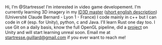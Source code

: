 Hi, I’m @Startresse!
I’m interested in video game developement.
I’m currently learning 3D imagery in my [ID3D master](http://master-info.univ-lyon1.fr/ID3D/) ([short english description](http://offre-de-formations.univ-lyon1.fr/parcours-144/image-developpement-et-technologie-3d.html#)) (Université Claude Bernard - Lyon 1 - France)
I code mainly in c++ but I can code in c# (esp. for Unity), python, c and Java. I'll learn Rust one day too.
I use Git on a daily basis, know the full OpenGL pipeline, did a [project](https://youtu.be/NTrOhpMeDSo) on Unity and will start learning unreal soon.
Email me at startresse.guillard@gmail.com if you ever want to reach me!
